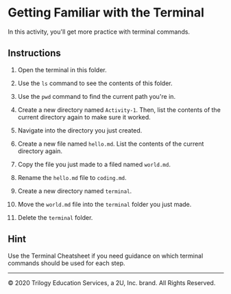 # Getting Familiar with the Terminal

In this activity, you'll get more practice with terminal commands.

## Instructions

1. Open the terminal in this folder.

2. Use the `ls` command to see the contents of this folder.

3. Use the `pwd` command to find the current path you're in.

4. Create a new directory named `Activity-1`. Then, list the contents of the current directory again to make sure it worked.

5. Navigate into the directory you just created.

6. Create a new file named `hello.md`. List the contents of the current directory again.

7. Copy the file you just made to a filed named `world.md`.

8. Rename the `hello.md` file to `coding.md`.

9. Create a new directory named `terminal`.

10. Move the `world.md` file into the `terminal` folder you just made.

11. Delete the `terminal` folder.

## Hint

Use the Terminal Cheatsheet if you need guidance on which terminal commands should be used for each step.

---

© 2020 Trilogy Education Services, a 2U, Inc. brand. All Rights Reserved.

